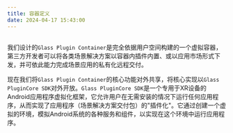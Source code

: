```yaml
---
title: 容器定义
date: 2024-04-17 15:43:00
---
```


## 

我们设计的`Glass Plugin Container`是完全依据⽤户空间构建的⼀个虚拟容器，第三方开发者可以将各类场景解决⽅案以容器内插件内置、或以应⽤市场形式下发，并可依此能⼒完成场景应⽤的私有化远程交付。

现在我们将`Glass Plugin Container`的核心功能对外共享，将核心实现以`Glass PluginCore SDK`对外开放。`Glass PluginCore SDK`是一个专用于XR设备的Android应用程序虚拟化框架，它允许用户在无需安装的情况下运行任何应用程序，从而实现了应用程序（场景解决方案交付包）的"插件化"。它通过创建一个虚拟的环境，模拟Android系统的各种服务和组件，以实现在这个环境中运行应用程序。
